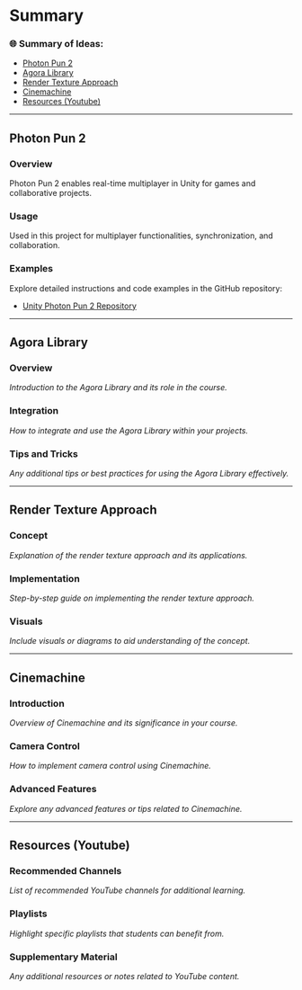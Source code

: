# Summary

### 🌐 Summary of Ideas:
- [Photon Pun 2](#photon-pun-2)
- [Agora Library](#agora-library)
- [Render Texture Approach](#render-texture-approach)
- [Cinemachine](#cinemachine)
- [Resources (Youtube)](#resources-youtube)

---

## Photon Pun 2

### Overview
Photon Pun 2 enables real-time multiplayer in Unity for games and collaborative projects.

### Usage
Used in this project for multiplayer functionalities, synchronization, and collaboration.

### Examples
Explore detailed instructions and code examples in the GitHub repository:

- [Unity Photon Pun 2 Repository](https://github.com/marcor0311/unity-photon-pun-2)

---

## Agora Library

### Overview
*Introduction to the Agora Library and its role in the course.*

### Integration
*How to integrate and use the Agora Library within your projects.*

### Tips and Tricks
*Any additional tips or best practices for using the Agora Library effectively.*

---

## Render Texture Approach

### Concept
*Explanation of the render texture approach and its applications.*

### Implementation
*Step-by-step guide on implementing the render texture approach.*

### Visuals
*Include visuals or diagrams to aid understanding of the concept.*

---

## Cinemachine

### Introduction
*Overview of Cinemachine and its significance in your course.*

### Camera Control
*How to implement camera control using Cinemachine.*

### Advanced Features
*Explore any advanced features or tips related to Cinemachine.*

---

## Resources (Youtube)

### Recommended Channels
*List of recommended YouTube channels for additional learning.*

### Playlists
*Highlight specific playlists that students can benefit from.*

### Supplementary Material
*Any additional resources or notes related to YouTube content.*


